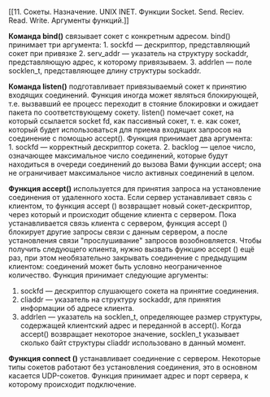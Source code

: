 [[11. Сокеты. Назначение. UNIX INET. Функции Socket. Send. Reciev. Read. Write. Аргументы функций.]]

**Команда bind()** связывает сокет с конкретным адресом. bind() принимает три аргумента:
1. sockfd — дескриптор, представляющий сокет при привязке
2. serv_addr — указатель на структуру sockaddr, представляющую адрес, к которому привязываем.
3. addrlen — поле socklen_t, представляющее длину структуры sockaddr.

**Команда listen()** подготавливает привязываемый сокет к принятию входящих соединений. Функция иногда может являться блокирующей, т.е. вызвавший ее процесс переходит в стояние блокировки и ожидает пакета по соответствующему сокету. listen() помечает сокет, на который ссылается socket fd, как пассивный сокет, т. е. как сокет, который будет использоваться для приема входящих запросов на соединение с помощью accept(). Функция принимает два аргумента:
1. sockfd — корректный дескриптор сокета.
2. backlog — целое число, означающее максимальное число соединений, которые будут находиться в очереди соединений до вызова Вами функции accept; она не ограничивает максимальное число активных соединений в целом.

**Функция accept()** используется для принятия запроса на установление соединения от удаленного хоста. Если сервер устанавливает связь с клиентом, то функция accept () возвращает новый сокет-дескриптор, через который и происходит общение клиента с сервером. Пока устанавливается связь клиента с сервером, функция accept () блокирует другие запросы связи с данным сервером, а после установления связи "прослушивание" запросов возобновляется. Чтобы получить следующего клиента, нужно вызвать функцию accept () ещё раз, при этом необязательно закрывать соединение с предыдущим клиентом: соединений может быть условно неограниченное количество. Функция принимает следующие аргументы:
1. sockfd — дескриптор слушающего сокета на принятие соединения.
2. cliaddr — указатель на структуру sockaddr, для принятия информации об адресе клиента.
3. addrlen — указатель на socklen_t, определяющее размер структуры, содержащей клиентский адрес и переданной в accept(). Когда accept() возвращает некоторое значение, socklen_t указывает сколько байт структуры cliaddr использовано в данный момент.

**Функция connect ()** устанавливает соединение с сервером. Некоторые типы сокетов работают без установления соединения, это в основном касается UDP-сокетов. Функция принимает адрес и порт сервера, к которому происходит подключение.